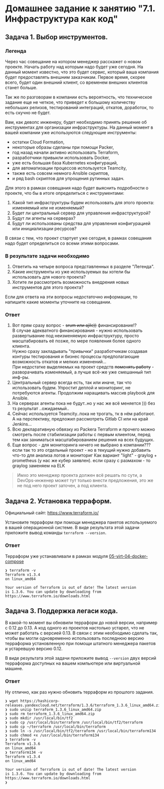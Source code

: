 # Домашнее задание к занятию "7.1. Инфраструктура как код"

## Задача 1. Выбор инструментов. 
 
### Легенда
 
Через час совещание на котором менеджер расскажет о новом проекте. Начать работу над которым надо 
будет уже сегодня. 
На данный момент известно, что это будет сервис, который ваша компания будет предоставлять внешним заказчикам.
Первое время, скорее всего, будет один внешний клиент, со временем внешних клиентов станет больше.

Так же по разговорам в компании есть вероятность, что техническое задание еще не четкое, что приведет к большому
количеству небольших релизов, тестирований интеграций, откатов, доработок, то есть скучно не будет.  
   
Вам, как девопс инженеру, будет необходимо принять решение об инструментах для организации инфраструктуры.
На данный момент в вашей компании уже используются следующие инструменты: 
- остатки Сloud Formation, 
- некоторые образы сделаны при помощи Packer,
- год назад начали активно использовать Terraform, 
- разработчики привыкли использовать Docker, 
- уже есть большая база Kubernetes конфигураций, 
- для автоматизации процессов используется Teamcity, 
- также есть совсем немного Ansible скриптов, 
- и ряд bash скриптов для упрощения рутинных задач.  

Для этого в рамках совещания надо будет выяснить подробности о проекте, что бы в итоге определиться с инструментами:

1. Какой тип инфраструктуры будем использовать для этого проекта: изменяемый или не изменяемый?
1. Будет ли центральный сервер для управления инфраструктурой?
1. Будут ли агенты на серверах?
1. Будут ли использованы средства для управления конфигурацией или инициализации ресурсов? 
 
В связи с тем, что проект стартует уже сегодня, в рамках совещания надо будет определиться со всеми этими вопросами.

### В результате задачи необходимо

1. Ответить на четыре вопроса представленных в разделе "Легенда". 
1. Какие инструменты из уже используемых вы хотели бы использовать для нового проекта? 
1. Хотите ли рассмотреть возможность внедрения новых инструментов для этого проекта? 

Если для ответа на эти вопросы недостаточно информации, то напишите какие моменты уточните на совещании.

### Ответ
1. Вот прям сразу вопрос - ~~srum или ajile))~~ финансирование!? \
В случае адекватного финансирования - нужно использовать развертывание под неизменяемую инфраструктуру, просто масштабировать её позже, по мере появления более одного клиента.\
Нужно сразу закладывать "привычки" разработчикам создавая контуры тестирования и бизнес процессы предполагающие возможность откатов и мелких изменений...\
При недостатке выделяемых на проект средств ~~поменять работу~~ - разворачивать изменяемый, а лучше всё-же уже смешанный тип инф-ры.
2. Центральный сервер всегда есть, так или иначе, так что использовать будем. Упростит деплой и мониторинг, не потребуются агенты.
Продолжим наращивать массив playbook для Ansible.
3. На серверах агенты пока не будут..но у нас же всё меняется ))) без тз результат ..ожидаемый..
4. Сейчас используется Teamcity..пока не трогать, тк в нём работают. А на перспективу, предложил рассмотреть Gitlab CI или на край Jenkins...
5. Всю декларативную обвязку из Packera Terraform и прочего можно смотреть после стабилизации работы с первым клиентом, перед тем как заниматься масштабированием решения на всех будущих.
6. Еще вопрос - для мониторинга ничего не выбрано в компании??? если так то это отдельный проект - но в текущий нужно добавить что-то для анализа логов и мониториг
Как вариант "light" - graylog + prometheus (у нас же кубер заявлен). если сразу с размахом - то graylog заменяем на ELK

> Имхо это менеджер проекта должен всё решать по сути, а DevOps-инженер может тут только внести предложения, это же не под него проект заточен, а под клиента.

## Задача 2. Установка терраформ. 

Официальный сайт: https://www.terraform.io/

Установите терраформ при помощи менеджера пакетов используемого в вашей операционной системе.
В виде результата этой задачи приложите вывод команды `terraform --version`.

### Ответ
Терраформ уже устанавливали в рамках модуля [05-virt-04-docker-compose](..%2F05-virt-04-docker-compose%2FREADME.md)
```shell
❯ terraform -v
Terraform v1.3.4
on linux_amd64

Your version of Terraform is out of date! The latest version
is 1.3.6. You can update by downloading from https://www.terraform.io/downloads.html

```

## Задача 3. Поддержка легаси кода. 

В какой-то момент вы обновили терраформ до новой версии, например с 0.12 до 0.13. 
А код одного из проектов настолько устарел, что не может работать с версией 0.13. 
В связи с этим необходимо сделать так, чтобы вы могли одновременно использовать последнюю версию терраформа установленную при помощи
штатного менеджера пакетов и устаревшую версию 0.12. 

В виде результата этой задачи приложите вывод `--version` двух версий терраформа доступных на вашем компьютере 
или виртуальной машине.

### Ответ
Ну отлично, как раз нужно обновить терраформ из прошлого задания.
```shell
❯ wget https://hashicorp-releases.yandexcloud.net/terraform/1.3.6/terraform_1.3.6_linux_amd64.zip
❯ sudo unzip terraform_1.3.6_linux_amd64.zip
❯ sudo rm terraform_1.3.6_linux_amd64.zip
❯ sudo mkdir /usr/local/bin/tf2
❯ sudo cp /usr/local/bin/terraform /usr/local/bin/tf2/terraform
❯ sudo cp ~/terraform /usr/local/bin/terraform
❯ sudo ln -s /usr/local/bin/tf2/terraform /usr/local/bin/terraform134
❯ sudo chmod +x /usr/local/bin/terraform134
❯ terraform -v
Terraform v1.3.6
on linux_amd64
❯ terraform134 -v
Terraform v1.3.4
on linux_amd64

Your version of Terraform is out of date! The latest version
is 1.3.6. You can update by downloading from https://www.terraform.io/downloads.html
❯ 
```
